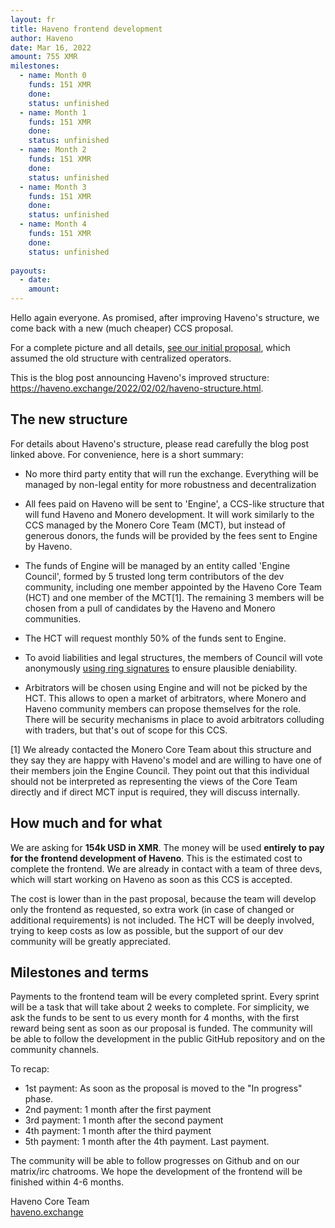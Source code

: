 ```yaml
---
layout: fr
title: Haveno frontend development
author: Haveno
date: Mar 16, 2022
amount: 755 XMR
milestones:
  - name: Month 0
    funds: 151 XMR
    done:
    status: unfinished
  - name: Month 1
    funds: 151 XMR
    done:
    status: unfinished
  - name: Month 2
    funds: 151 XMR
    done:
    status: unfinished
  - name: Month 3
    funds: 151 XMR
    done:
    status: unfinished
  - name: Month 4
    funds: 151 XMR
    done:
    status: unfinished
  
payouts:
  - date:
    amount:
---
```


Hello again everyone. As promised, after improving Haveno's structure, we come back with a new (much cheaper) CCS proposal.

For a complete picture and all details, [see our initial proposal](https://repo.getmonero.org/monero-project/ccs-proposals/-/merge_requests/284), which assumed the old structure with centralized operators.

This is the blog post announcing Haveno's improved structure: https://haveno.exchange/2022/02/02/haveno-structure.html.

## The new structure

For details about Haveno's structure, please read carefully the blog post linked above. For convenience, here is a short summary:

- No more third party entity that will run the exchange. Everything will be managed by non-legal entity for more robustness and decentralization

- All fees paid on Haveno will be sent to 'Engine', a CCS-like structure that will fund Haveno and Monero development. It will work similarly to the CCS managed by the Monero Core Team (MCT), but instead of generous donors, the funds will be provided by the fees sent to Engine by Haveno.

- The funds of Engine will be managed by an entity called 'Engine Council', formed by 5 trusted long term contributors of the dev community, including one member appointed by the Haveno Core Team (HCT) and one member of the MCT[1]. The remaining 3 members will be chosen from a pull of candidates by the Haveno and Monero communities.

- The HCT will request monthly 50% of the funds sent to Engine.

- To avoid liabilities and legal structures, the members of Council will vote anonymously [using ring signatures](https://github.com/monero-project/urs) to ensure plausible deniability.

- Arbitrators will be chosen using Engine and will not be picked by the HCT. This allows to open a market of arbitrators, where Monero and Haveno community members can propose themselves for the role. There will be security mechanisms in place to avoid arbitrators colluding with traders, but that's out of scope for this CCS.

[1] We already contacted the Monero Core Team about this structure and they say they are happy with Haveno's model and are willing to have one of their members join the Engine Council. They point out that this individual should not be interpreted as representing the views of the Core Team directly and if direct MCT input is required, they will discuss internally.

## How much and for what

We are asking for **154k USD in XMR**. The money will be used **entirely to pay for the frontend development of Haveno**. This is the estimated cost to complete the frontend. We are already in contact with a team of three devs, which will start working on Haveno as soon as this CCS is accepted.

The cost is lower than in the past proposal, because the team will develop only the frontend as requested, so extra work (in case of changed or additional requirements) is not included. The HCT will be deeply involved, trying to keep costs as low as possible, but the support of our dev community will be greatly appreciated.

## Milestones and terms

Payments to the frontend team will be every completed sprint. Every sprint will be a task that will take about 2 weeks to complete. For simplicity, we ask the funds to be sent to us every month for 4 months, with the first reward being sent as soon as our proposal is funded. The community will be able to follow the development in the public GitHub repository and on the community channels.

To recap:

- 1st payment: As soon as the proposal is moved to the "In progress" phase.
- 2nd payment: 1 month after the first payment
- 3rd payment: 1 month after the second payment
- 4th payment: 1 month after the third payment
- 5th payment: 1 month after the 4th payment. Last payment.

The community will be able to follow progresses on Github and on our matrix/irc chatrooms. We hope the development of the frontend will be finished within 4-6 months.

Haveno Core Team  
[haveno.exchange](https://haveno.exchange)
